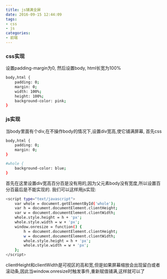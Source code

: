 ```yaml
---
title: js铺满全屏
date: 2016-09-15 12:44:09
tags:
- css
- js
categories:
- 前端
---
```


### css实现
设置padding-margin为0, 然后设置body, html长宽为100%
```bash
body,html {  
    padding: 0;
    margin: 0;
    width: 100%;
    height: 100%;
    background-color: pink;
}
```

### js实现
当body里面有个div,在不操作body的情况下,设置div宽高,使它铺满屏幕,
首先css
```bash
body,html {  
    padding: 0;
    margin: 0;
}

#whole {
    background-color: blue;
}
```

首先在这里设置div宽高百分百是没有用的,因为父元素body没有宽度,所以设置百分百最后是不能实现的.
我们可以这样用js实现:
```bash
<script type="text/javascript">
    var whole = document.getElementById('whole');
    var h = document.documentElement.clientHeight;
    var w = document.documentElement.clientWidth;
    whole.style.height = h + 'px';
    whole.style.width = w + 'px';
    window.onresize = function() {
        h = document.documentElement.clientHeight;    
        w = document.documentElement.clientWidth;
        whole.style.height = h + 'px';
        whole.style.width = w + 'px';
    };
</script>
```
clientHeight和clientWidth是可视区的高和宽,但是如果屏幕缩放会出现留白或者滚动条,因此当window.onresize时触发事件,重新赋值铺满,这样就可以了
